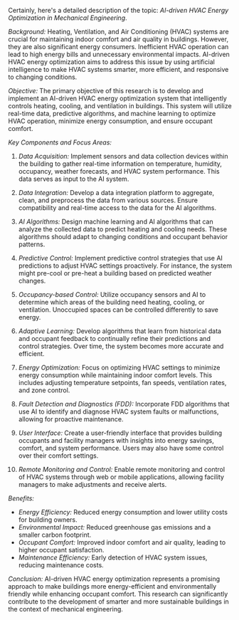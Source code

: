 Certainly, here's a detailed description of the topic: *AI-driven HVAC Energy Optimization in Mechanical Engineering*.

*Background:*
Heating, Ventilation, and Air Conditioning (HVAC) systems are crucial for maintaining indoor comfort and air quality in buildings. However, they are also significant energy consumers. Inefficient HVAC operation can lead to high energy bills and unnecessary environmental impacts. AI-driven HVAC energy optimization aims to address this issue by using artificial intelligence to make HVAC systems smarter, more efficient, and responsive to changing conditions.

*Objective:*
The primary objective of this research is to develop and implement an AI-driven HVAC energy optimization system that intelligently controls heating, cooling, and ventilation in buildings. This system will utilize real-time data, predictive algorithms, and machine learning to optimize HVAC operation, minimize energy consumption, and ensure occupant comfort.

*Key Components and Focus Areas:*

1. *Data Acquisition:* Implement sensors and data collection devices within the building to gather real-time information on temperature, humidity, occupancy, weather forecasts, and HVAC system performance. This data serves as input to the AI system.

2. *Data Integration:* Develop a data integration platform to aggregate, clean, and preprocess the data from various sources. Ensure compatibility and real-time access to the data for the AI algorithms.

3. *AI Algorithms:* Design machine learning and AI algorithms that can analyze the collected data to predict heating and cooling needs. These algorithms should adapt to changing conditions and occupant behavior patterns.

4. *Predictive Control:* Implement predictive control strategies that use AI predictions to adjust HVAC settings proactively. For instance, the system might pre-cool or pre-heat a building based on predicted weather changes.

5. *Occupancy-based Control:* Utilize occupancy sensors and AI to determine which areas of the building need heating, cooling, or ventilation. Unoccupied spaces can be controlled differently to save energy.

6. *Adaptive Learning:* Develop algorithms that learn from historical data and occupant feedback to continually refine their predictions and control strategies. Over time, the system becomes more accurate and efficient.

7. *Energy Optimization:* Focus on optimizing HVAC settings to minimize energy consumption while maintaining indoor comfort levels. This includes adjusting temperature setpoints, fan speeds, ventilation rates, and zone control.

8. *Fault Detection and Diagnostics (FDD):* Incorporate FDD algorithms that use AI to identify and diagnose HVAC system faults or malfunctions, allowing for proactive maintenance.

9. *User Interface:* Create a user-friendly interface that provides building occupants and facility managers with insights into energy savings, comfort, and system performance. Users may also have some control over their comfort settings.

10. *Remote Monitoring and Control:* Enable remote monitoring and control of HVAC systems through web or mobile applications, allowing facility managers to make adjustments and receive alerts.

*Benefits:*
- *Energy Efficiency:* Reduced energy consumption and lower utility costs for building owners.
- *Environmental Impact:* Reduced greenhouse gas emissions and a smaller carbon footprint.
- *Occupant Comfort:* Improved indoor comfort and air quality, leading to higher occupant satisfaction.
- *Maintenance Efficiency:* Early detection of HVAC system issues, reducing maintenance costs.

*Conclusion:*
AI-driven HVAC energy optimization represents a promising approach to make buildings more energy-efficient and environmentally friendly while enhancing occupant comfort. This research can significantly contribute to the development of smarter and more sustainable buildings in the context of mechanical engineering.

